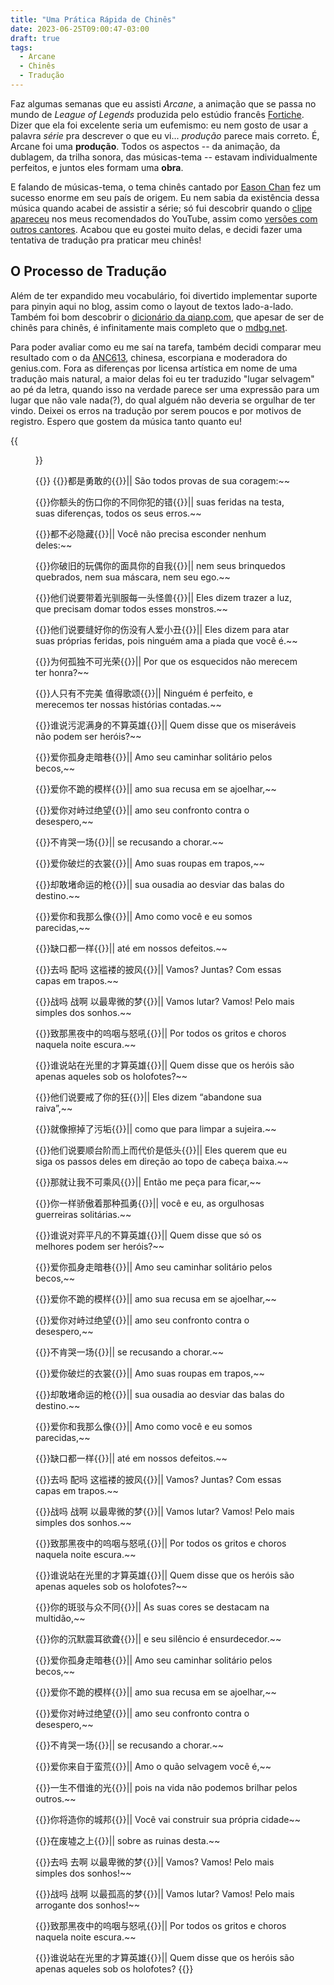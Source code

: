 ```yaml
---
title: "Uma Prática Rápida de Chinês"
date: 2023-06-25T09:00:47-03:00
draft: true
tags:
  - Arcane
  - Chinês
  - Tradução
---
```


Faz algumas semanas que eu assisti *Arcane*, a animação que se passa no mundo de *League of Legends* produzida pelo estúdio francês [Fortiche](https://www.forticheprod.com/). Dizer que ela foi excelente seria um eufemismo: eu nem gosto de usar a palavra *série* pra descrever o que eu vi... *produção* parece mais correto. É, Arcane foi uma **produção**. Todos os aspectos -- da animação, da dublagem, da trilha sonora, das músicas-tema -- estavam individualmente perfeitos, e juntos eles formam uma **obra**.

E falando de músicas-tema, o tema chinês cantado por [Eason Chan](https://en.wikipedia.org/wiki/Eason_Chan) fez um sucesso enorme em seu país de origem. Eu nem sabia da existência dessa música quando acabei de assistir a série; só fui descobrir quando o [clipe apareceu](https://www.youtube.com/watch?v=Hlp8XD0R5qo) nos meus recomendados do YouTube, assim como [versões com outros cantores](https://www.youtube.com/watch?v=Qq-KmtF_tg0). Acabou que eu gostei muito delas, e decidi fazer uma tentativa de tradução pra praticar meu chinês!

## O Processo de Tradução

Além de ter expandido meu vocabulário, foi divertido implementar suporte para pinyin aqui no blog, assim como o layout de textos lado-a-lado. Também foi bom descobrir o [dicionário da qianp.com](https://cidian.qianp.com/), que apesar de ser de chinês para chinês, é infinitamente mais completo que o [mdbg.net](https://www.mdbg.net/chinese/dictionary).

Para poder avaliar como eu me saí na tarefa, também decidi comparar meu resultado com o da [ANC613](https://genius.com/ANC613), chinesa, escorpiana e moderadora do genius.com. Fora as diferenças por licensa artística em nome de uma tradução mais natural, a maior delas foi eu ter traduzido "lugar selvagem" ao pé da letra, quando isso na verdade parece ser uma expressão para um lugar que não vale nada(?), do qual alguém não deveria se orgulhar de ter vindo. Deixei os erros na tradução por serem poucos e por motivos de registro. Espero que gostem da música tanto quanto eu!

{{<figure src="audios/song.mp3" alt="Eason Chan cantando" />}}

{{<translation>}}
  {{<ruby cue="1dōu​ 1shì​ 2yǒng​gǎn​ 1de​">}}都是勇敢的{{</ruby>}}||
  São todos provas de sua coragem:~~

  {{<ruby cue="1nǐ 2étóu 1de 2shāngkǒu 1nǐ 1de 2bùtóng 1nǐ 1fàn 1de 1cuò">}}你额头的伤口你的不同你犯的错{{</ruby>}}||
  suas feridas na testa, suas diferenças, todos os seus erros.~~

  {{<ruby cue="1dōu 2bùbì 2yǐncáng">}}都不必隐藏{{</ruby>}}||
  Você não precisa esconder nenhum deles:~~

  {{<ruby cue="1nǐ 2pòjiù 1de 2wán'ǒu 1nǐ 1de 2miànjù 1nǐ 1de 2zìwǒ">}}你破旧的玩偶你的面具你的自我{{</ruby>}}||
  nem seus brinquedos quebrados, nem sua máscara, nem seu ego.~~

  {{<ruby cue="2tāmen 1shuō 1yào 2dàizhe 1guāng 2xùnfú 1měi 2yītóu 2guàishòu">}}他们说要带着光驯服每一头怪兽{{</ruby>}}||
  Eles dizem trazer a luz, que precisam domar todos esses monstros.~~

  {{<ruby cue="2tāmen 1shuō 1yào 1fèng 1hǎo 1nǐ 1de 1shāng 2méiyǒu 1rén 1ài 2xiǎochǒu">}}他们说要缝好你的伤没有人爱小丑{{</ruby>}}||
  Eles dizem para atar suas próprias feridas, pois ninguém ama a piada que você é.~~

  {{<ruby cue="2wèihé 2gūdú 2bùkě 2guāngróng">}}为何孤独不可光荣{{</ruby>}}||
  Por que os esquecidos não merecem ter honra?~~

  {{<ruby cue="1rén 2zhǐyǒu 1bù 2wánměi 1 2zhídé 2gēsòng">}}人只有不完美 值得歌颂{{</ruby>}}||
  Ninguém é perfeito, e merecemos ter nossas histórias contadas.~~

  {{<ruby cue="1shéi 1shuō 2wūní 2mǎnshēn 1de 2bùsuàn 2yīngxióng">}}谁说污泥满身的不算英雄{{</ruby>}}||
  Quem disse que os miseráveis não podem ser heróis?~~

  {{<ruby cue="1ài 1nǐ 2gūshēn 1zǒu 1àn 1xiàng">}}爱你孤身走暗巷{{</ruby>}}||
  Amo seu caminhar solitário pelos becos,~~

  {{<ruby cue="1ài 1nǐ 1bù 1guì 1de 2múyàng">}}爱你不跪的模样{{</ruby>}}||
  amo sua recusa em se ajoelhar,~~

  {{<ruby cue="1ài 1nǐ 2duìzhì 1guò 2juéwàng">}}爱你对峙过绝望{{</ruby>}}||
  amo seu confronto contra o desespero,~~

  {{<ruby cue="1bù 1kěn 1kū 1yī 1chǎng">}}不肯哭一场{{</ruby>}}||
  se recusando a chorar.~~

  {{<ruby cue="1ài 1nǐ 2pòlàn 1de 2yīshang">}}爱你破烂的衣裳{{</ruby>}}||
  Amo suas roupas em trapos,~~

  {{<ruby cue="1què 1gǎn 1dǔ 2mìngyùn 1de 1qiāng">}}却敢堵命运的枪{{</ruby>}}||
  sua ousadia ao desviar das balas do destino.~~

  {{<ruby cue="1ài 1nǐ 1hé 1wǒ 2nàme 1xiàng">}}爱你和我那么像{{</ruby>}}||
  Amo como você e eu somos parecidas,~~

  {{<ruby cue="2quēkǒu 1dōu 2yīyàng">}}缺口都一样{{</ruby>}}||
  até em nossos defeitos.~~

  {{<ruby cue="1qù 1ma 1 1pèi 1ma 1 1zhè 2lánlǚ 1de 2pīfēng">}}去吗 配吗 这褴褛的披风{{</ruby>}}||
  Vamos? Juntas? Com essas capas em trapos.~~

  {{<ruby cue="1zhàn 1ma 1 1zhàn 1a 1 1yǐ 1zuì 2bēiwéi 1de 1mèng">}}战吗 战啊 以最卑微的梦{{</ruby>}}||
  Vamos lutar? Vamos! Pelo mais simples dos sonhos.~~

  {{<ruby cue="1zhì 1nà 2hēiyè 1zhōng 1de 2wūyè 1yǔ 2nùhǒu">}}致那黑夜中的呜咽与怒吼{{</ruby>}}||
  Por todos os gritos e choros naquela noite escura.~~

  {{<ruby cue="1shéi 1shuō 1zhàn 1zài 2guānglǐ 1de 1cái 1suàn 2yīngxióng">}}谁说站在光里的才算英雄{{</ruby>}}||
  Quem disse que os heróis são apenas aqueles sob os holofotes?~~

  {{<ruby cue="2tāmen 1shuō 1yào 2jièle 1nǐ 1de 1kuáng">}}他们说要戒了你的狂{{</ruby>}}||
  Eles dizem “abandone sua raiva”,~~

  {{<ruby cue="2jiùxiàng 3cādiàole 2wūgòu">}}就像擦掉了污垢{{</ruby>}}||
  como que para limpar a sujeira.~~

  {{<ruby cue="2tāmen 1shuō 1yào 1shùn 2táijiē 2érshàng 1ér 2dàijià 1shì 2dītóu">}}他们说要顺台阶而上而代价是低头{{</ruby>}}||
  Eles querem que eu siga os passos deles em direção ao topo de cabeça baixa.~~

  {{<ruby cue="2nàjiù 1ràng 1wǒ 2bùkě 2chéngfēng">}}那就让我不可乘风{{</ruby>}}||
  Então me peça para ficar,~~

  {{<ruby cue="1nǐ 2yīyàng 3jiāoàozhe 2nàzhǒng 1gū 1yǒng">}}你一样骄傲着那种孤勇{{</ruby>}}||
  você e eu, as orgulhosas guerreiras solitárias.~~

  {{<ruby cue="1shéi 1shuō 2duìyì 2píngfán 1de 2bùsuàn 2yīngxióng">}}谁说对弈平凡的不算英雄{{</ruby>}}||
  Quem disse que só os melhores podem ser heróis?~~

  {{<ruby cue="1ài 1nǐ 2gūshēn 1zǒu 1àn 1xiàng">}}爱你孤身走暗巷{{</ruby>}}||
  Amo seu caminhar solitário pelos becos,~~

  {{<ruby cue="1ài 1nǐ 1bù 1guì 1de 2múyàng">}}爱你不跪的模样{{</ruby>}}||
  amo sua recusa em se ajoelhar,~~

  {{<ruby cue="1ài 1nǐ 2duìzhì 1guò 2juéwàng">}}爱你对峙过绝望{{</ruby>}}||
  amo seu confronto contra o desespero,~~

  {{<ruby cue="1bù 1kěn 1kū 1yī 1chǎng">}}不肯哭一场{{</ruby>}}||
  se recusando a chorar.~~

  {{<ruby cue="1ài 1nǐ 2pòlàn 1de 2yīshang">}}爱你破烂的衣裳{{</ruby>}}||
  Amo suas roupas em trapos,~~

  {{<ruby cue="1què 1gǎn 1dǔ 2mìngyùn 1de 1qiāng">}}却敢堵命运的枪{{</ruby>}}||
  sua ousadia ao desviar das balas do destino.~~

  {{<ruby cue="1ài 1nǐ 1hé 1wǒ 2nàme 1xiàng">}}爱你和我那么像{{</ruby>}}||
  Amo como você e eu somos parecidas,~~

  {{<ruby cue="2quēkǒu 1dōu 2yīyàng">}}缺口都一样{{</ruby>}}||
  até em nossos defeitos.~~

  {{<ruby cue="1qù 1ma 1 1pèi 1ma 1 1zhè 2lánlǚ 1de 2pīfēng">}}去吗 配吗 这褴褛的披风{{</ruby>}}||
  Vamos? Juntas? Com essas capas em trapos.~~

  {{<ruby cue="1zhàn 1ma 1 1zhàn 1a 1 1yǐ 1zuì 2bēiwéi 1de 1mèng">}}战吗 战啊 以最卑微的梦{{</ruby>}}||
  Vamos lutar? Vamos! Pelo mais simples dos sonhos.~~

  {{<ruby cue="1zhì 1nà 2hēiyè 1zhōng 1de 2wūyè 1yǔ 2nùhǒu">}}致那黑夜中的呜咽与怒吼{{</ruby>}}||
  Por todos os gritos e choros naquela noite escura.~~

  {{<ruby cue="1shéi 1shuō 1zhàn 1zài 2guānglǐ 1de 1cái 1suàn 2yīngxióng">}}谁说站在光里的才算英雄{{</ruby>}}||
  Quem disse que os heróis são apenas aqueles sob os holofotes?~~

  {{<ruby cue="1nǐ 1de 2bānbó 1yǔ 1zhòng 2bùtóng">}}你的斑驳与众不同{{</ruby>}}||
  As suas cores se destacam na multidão,~~

  {{<ruby cue="1nǐ 1de 2chénmò 2zhèněr 1yù 1lóng">}}你的沉默震耳欲聋{{</ruby>}}||
  e seu silêncio é ensurdecedor.~~

  {{<ruby cue="1ài 1nǐ 2gūshēn 1zǒu 1àn 1xiàng">}}爱你孤身走暗巷{{</ruby>}}||
  Amo seu caminhar solitário pelos becos,~~

  {{<ruby cue="1ài 1nǐ 1bù 1guì 1de 2múyàng">}}爱你不跪的模样{{</ruby>}}||
  amo sua recusa em se ajoelhar,~~

  {{<ruby cue="1ài 1nǐ 2duìzhì 1guò 2juéwàng">}}爱你对峙过绝望{{</ruby>}}||
  amo seu confronto contra o desespero,~~

  {{<ruby cue="1bù 1kěn 1kū 1yī 1chǎng">}}不肯哭一场{{</ruby>}}||
  se recusando a chorar.~~

  {{<ruby cue="1ài 1nǐ 2láizì 1yú 2mánhuāng">}}爱你来自于蛮荒{{</ruby>}}||
  Amo o quão selvagem você é,~~

  {{<ruby cue="2yīshēng 1bù 1jiè 1shéi 1de 1guāng">}}一生不借谁的光{{</ruby>}}||
  pois na vida não podemos brilhar pelos outros.~~

  {{<ruby cue="1nǐ 1jiāng 1zào 1nǐ 1de 2chéngbāng">}}你将造你的城邦{{</ruby>}}||
  Você vai construir sua própria cidade~~

  {{<ruby cue="1zài 2fèixū 2zhīshàng">}}在废墟之上{{</ruby>}}||
  sobre as ruinas desta.~~

  {{<ruby cue="1qù 1ma 1 1qù 1a 1 1yǐ 1zuì 2bēiwēi 1de 1mèng">}}去吗 去啊 以最卑微的梦{{</ruby>}}||
  Vamos? Vamos! Pelo mais simples dos sonhos!~~

  {{<ruby cue="1zhàn 1ma 1 1zhàn 1a 1 1yǐ 1zuì 2gūgāo 1de 1mèng">}}战吗 战啊 以最孤高的梦{{</ruby>}}||
  Vamos lutar? Vamos! Pelo mais arrogante dos sonhos!~~

  {{<ruby cue="1zhì 1nà 2hēiyè 1zhōng 1de 2wūyè 1yǔ 2nùhǒu">}}致那黑夜中的呜咽与怒吼{{</ruby>}}||
  Por todos os gritos e choros naquela noite escura.~~

  {{<ruby cue="1shéi 1shuō 1zhàn 1zài 2guānglǐ 1de 1cái 1suàn 2yīngxióng">}}谁说站在光里的才算英雄{{</ruby>}}||
  Quem disse que os heróis são apenas aqueles sob os holofotes?
{{</translation>}}
